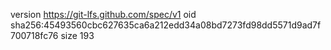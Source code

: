 version https://git-lfs.github.com/spec/v1
oid sha256:45493560cbc627635ca6a212edd34a08bd7273fd98dd5571d9ad7f700718fc76
size 193
